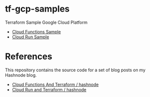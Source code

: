 # tf-gcp-samples
Terraform Sample Google Cloud Platform 

- [Cloud Functions Sample](cloud-functions/README.md)
- [Cloud Run Sample](cloud-run/README.md)

# References

This repository contains the source code for a set of blog posts on my Hashnode blog.

- [Cloud Functions And Terraform / hashnode](https://olcortesb.hashnode.dev/desplegando-google-cloud-gcp-functions-de-1-y-2-generacion-con-terraform)
- [Cloud Run and Terraform / hashnode](https://olcortesb.hashnode.dev/desplegar-google-cloud-run-con-terraform)